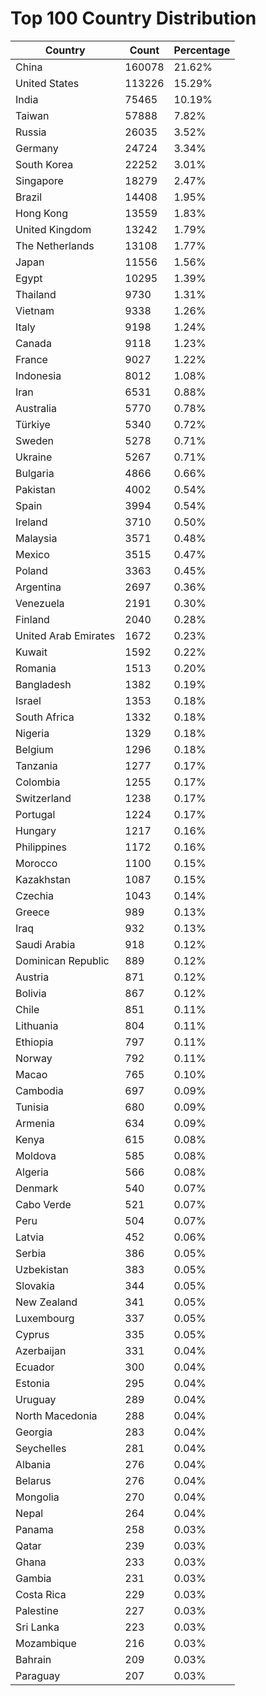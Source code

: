 # Top 100 Country Distribution
| Country | Count | Percentage |
|----|----|----|
| China | 160078 | 21.62% |
| United States | 113226 | 15.29% |
| India | 75465 | 10.19% |
| Taiwan | 57888 | 7.82% |
| Russia | 26035 | 3.52% |
| Germany | 24724 | 3.34% |
| South Korea | 22252 | 3.01% |
| Singapore | 18279 | 2.47% |
| Brazil | 14408 | 1.95% |
| Hong Kong | 13559 | 1.83% |
| United Kingdom | 13242 | 1.79% |
| The Netherlands | 13108 | 1.77% |
| Japan | 11556 | 1.56% |
| Egypt | 10295 | 1.39% |
| Thailand | 9730 | 1.31% |
| Vietnam | 9338 | 1.26% |
| Italy | 9198 | 1.24% |
| Canada | 9118 | 1.23% |
| France | 9027 | 1.22% |
| Indonesia | 8012 | 1.08% |
| Iran | 6531 | 0.88% |
| Australia | 5770 | 0.78% |
| Türkiye | 5340 | 0.72% |
| Sweden | 5278 | 0.71% |
| Ukraine | 5267 | 0.71% |
| Bulgaria | 4866 | 0.66% |
| Pakistan | 4002 | 0.54% |
| Spain | 3994 | 0.54% |
| Ireland | 3710 | 0.50% |
| Malaysia | 3571 | 0.48% |
| Mexico | 3515 | 0.47% |
| Poland | 3363 | 0.45% |
| Argentina | 2697 | 0.36% |
| Venezuela | 2191 | 0.30% |
| Finland | 2040 | 0.28% |
| United Arab Emirates | 1672 | 0.23% |
| Kuwait | 1592 | 0.22% |
| Romania | 1513 | 0.20% |
| Bangladesh | 1382 | 0.19% |
| Israel | 1353 | 0.18% |
| South Africa | 1332 | 0.18% |
| Nigeria | 1329 | 0.18% |
| Belgium | 1296 | 0.18% |
| Tanzania | 1277 | 0.17% |
| Colombia | 1255 | 0.17% |
| Switzerland | 1238 | 0.17% |
| Portugal | 1224 | 0.17% |
| Hungary | 1217 | 0.16% |
| Philippines | 1172 | 0.16% |
| Morocco | 1100 | 0.15% |
| Kazakhstan | 1087 | 0.15% |
| Czechia | 1043 | 0.14% |
| Greece | 989 | 0.13% |
| Iraq | 932 | 0.13% |
| Saudi Arabia | 918 | 0.12% |
| Dominican Republic | 889 | 0.12% |
| Austria | 871 | 0.12% |
| Bolivia | 867 | 0.12% |
| Chile | 851 | 0.11% |
| Lithuania | 804 | 0.11% |
| Ethiopia | 797 | 0.11% |
| Norway | 792 | 0.11% |
| Macao | 765 | 0.10% |
| Cambodia | 697 | 0.09% |
| Tunisia | 680 | 0.09% |
| Armenia | 634 | 0.09% |
| Kenya | 615 | 0.08% |
| Moldova | 585 | 0.08% |
| Algeria | 566 | 0.08% |
| Denmark | 540 | 0.07% |
| Cabo Verde | 521 | 0.07% |
| Peru | 504 | 0.07% |
| Latvia | 452 | 0.06% |
| Serbia | 386 | 0.05% |
| Uzbekistan | 383 | 0.05% |
| Slovakia | 344 | 0.05% |
| New Zealand | 341 | 0.05% |
| Luxembourg | 337 | 0.05% |
| Cyprus | 335 | 0.05% |
| Azerbaijan | 331 | 0.04% |
| Ecuador | 300 | 0.04% |
| Estonia | 295 | 0.04% |
| Uruguay | 289 | 0.04% |
| North Macedonia | 288 | 0.04% |
| Georgia | 283 | 0.04% |
| Seychelles | 281 | 0.04% |
| Albania | 276 | 0.04% |
| Belarus | 276 | 0.04% |
| Mongolia | 270 | 0.04% |
| Nepal | 264 | 0.04% |
| Panama | 258 | 0.03% |
| Qatar | 239 | 0.03% |
| Ghana | 233 | 0.03% |
| Gambia | 231 | 0.03% |
| Costa Rica | 229 | 0.03% |
| Palestine | 227 | 0.03% |
| Sri Lanka | 223 | 0.03% |
| Mozambique | 216 | 0.03% |
| Bahrain | 209 | 0.03% |
| Paraguay | 207 | 0.03% |
